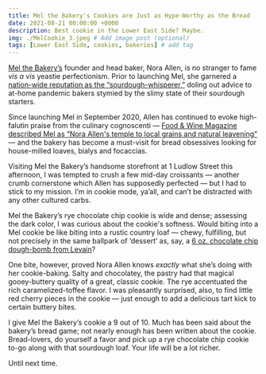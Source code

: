 ```yaml
---
title: Mel the Bakery's Cookies are Just as Hype-Worthy as the Bread
date: 2021-08-21 00:00:00 +0000
description: Best cookie in the Lower East Side? Maybe.
img: ./MelCookie_3.jpeg # Add image post (optional)
tags: [Lower East Side, cookies, bakeries] # add tag
---
```


<a href='https://www.melthebakery.com/' target='blank'>Mel the Bakery’s</a> founder and head baker, Nora Allen, is no stranger to fame <i>vis a vis</i> yeastie perfectionism. Prior to launching Mel, she garnered a <a href='https://www.foodandwine.com/cooking-techniques/baking/this-sourdough-whisperer-nora-allen-mel-bakery' target='blank'>nation-wide reputation as the “sourdough-whisperer,”</a> doling out advice to at-home pandemic bakers stymied by the slimy state of their sourdough starters. 

Since launching Mel in September 2020, Allen has continued to evoke high-falutin praise from the culinary cognoscenti — <a href='https://www.foodandwine.com/news/mel-the-bakery-pandemic' target='blank'>Food & Wine Magazine described Mel as “Nora Allen's temple to local grains and natural leavening”</a> — and the bakery has become a must-visit for bread obsessives looking for house-milled loaves, bialys and focaccias. 

Visiting Mel the Bakery’s handsome storefront at 1 Ludlow Street this afternoon, I was tempted to crush a few mid-day croissants — another crumb cornerstone which Allen has supposedly perfected — but I had to stick to my mission. I’m in cookie mode, ya’all, and can’t be distracted with any other cultured carbs. 

Mel the Bakery’s rye chocolate chip cookie is wide and dense; assessing the dark color, I was curious about the cookie's softness. Would biting into a Mel cookie be like biting into a rustic country loaf — chewy, fulfilling, but not precisely in the same ballpark of ‘dessert’ as, say, a <a href='https://www.instagram.com/levainbakery/?hl=en' target='blank'>6 oz. chocolate chip dough-bomb from Levain</a>?

One bite, however, proved Nora Allen knows <i>exactly</i> what she’s doing with her cookie-baking. Salty and chocolatey, the pastry had that magical gooey-buttery quality of a great, classic cookie. The rye accentuated the rich caramelized-toffee flavor. I was pleasantly surprised, also, to find little red cherry pieces in the cookie — just enough to add a delicious tart kick to certain buttery bites.

I give Mel the Bakery’s cookie a 9 out of 10. Much has been said about the bakery’s bread game; not nearly enough has been written about the cookie. Bread-lovers, do yourself a favor and pick up a rye chocolate chip cookie to-go along with that sourdough loaf. Your life will be a lot richer.

Until next time. 
